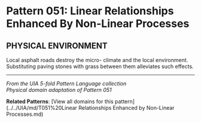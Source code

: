 # Pattern 051: Linear Relationships Enhanced By Non-Linear Processes

## PHYSICAL ENVIRONMENT

Local asphalt roads destroy the micro- climate and the local environment. Substituting paving stones with grass between them alleviates such effects.

---

*From the UIA 5-fold Pattern Language collection*  
*Physical domain adaptation of Pattern 051*

**Related Patterns**: [View all domains for this pattern](../../UIA/md/T051%20Linear Relationships Enhanced by Non-Linear Processes.md)
